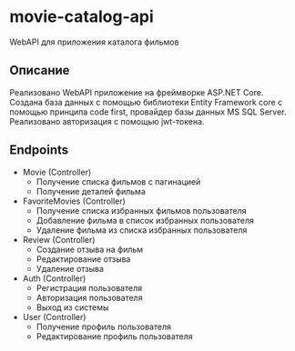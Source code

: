 # movie-catalog-api
WebAPI для приложения каталога фильмов

## Описание
Реализовано WebAPI приложение на фреймворке ASP.NET Core. Создана база данных с помощью библиотеки Entity Framework core с помощью принципа code first, провайдер базы данных MS SQL Server. Реализовано авторизация с помощью jwt-токена.

## Endpoints
- Movie (Controller)
  - Получение списка фильмов с пагинацией
  - Получение деталей фильма
- FavoriteMovies (Controller)
  - Получение списка избранных фильмов пользователя
  - Добавление фильма в список избранных пользователя
  - Удаление фильма из списка избранных пользователя
- Review (Controller)
  - Создание отзыва на фильм
  - Редактирование отзыва
  - Удаление отзыва
- Auth (Controller)
  - Регистрация пользователя
  - Авторизация пользователя
  - Выход из системы
- User (Controller)
  - Получение профиль пользователя
  - Редактирование профиль пользователя   

